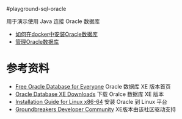 #playground-sql-oracle

用于演示使用 Java 连接 Oracle 数据库

- [如何在docker中安装Oracle数据库](./docs/install-oracle-in-docker.md)
- [管理Oracle数据库](./docs/manage-oracle.md)

# 参考资料

- [Free Oracle Database for Everyone](https://www.oracle.com/database/technologies/appdev/xe.html)  Oracle 数据库 XE 版本首页
- [Oracle Database XE Downloads](https://www.oracle.com/database/technologies/xe-downloads.html) 下载 Oralce 数据库 XE 版本
- [Installation Guide for Linux x86-64](https://docs.oracle.com/en/database/oracle/oracle-database/18/xeinl/installation-guide.html) 安装 Oracle 到 Linux 平台
- [Groundbreakers Developer Community](https://community.oracle.com/tech/developers/categories/oracle_database_express_edition_xe) XE版本由该社区驱动支持
